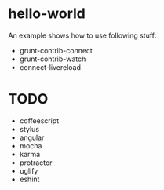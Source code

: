 # hello-world
An example shows how to use following stuff:
- grunt-contrib-connect
- grunt-contrib-watch
- connect-livereload

# TODO
- coffeescript
- stylus
- angular
- mocha
- karma
- protractor
- uglify
- eshint
